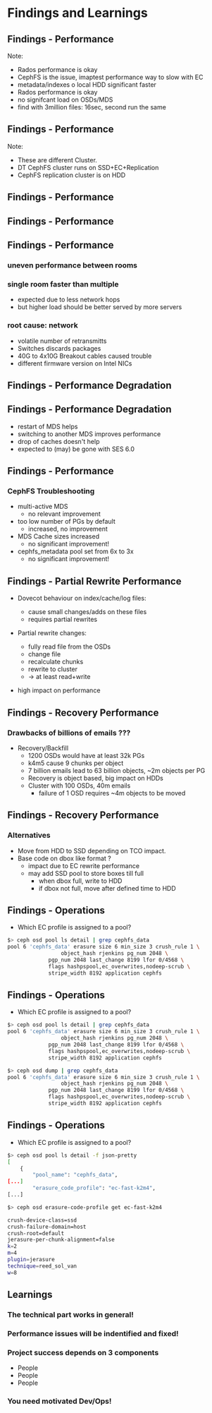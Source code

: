 <!-- .slide: data-state="section-break" id="section-break-7.1" data-timing="10s" -->
# Findings and Learnings


<!-- .slide: data-state="normal" id="findings-0" data-timing="20s" data-menu-title="Findings - Performance" -->
## Findings - Performance
<canvas data-chart="line">
<!--
{
 "data" : {
     "labels": ["1", "2", "3", "4", "5", "6", "7", "8", "9", "10"],
     "datasets": [
         {
             "label": "librmb@CephFS+Rados",
             "borderColor":"rgba(227, 26, 28, 0.8)",
             "fill": "false",
             "data": [84, 141, 209, 290, 425, 1191, 2765, 7670, 12804, 21062]
         },
         {
             "label": "librmb@LocalFS+Rados",
             "borderColor":"rgba(51, 160, 44, 0.8)",
             "fill": "false",
             "data": [22, 21, 18, 29, 15, 19, 18, 27, 17, 21]
         },
         {
             "label": "NFS",
             "borderColor":"rgba(166, 206, 227, 1.0)",
             "fill": "false",
             "data": [10, 7, 9, 7, 16, 12, 10, 12, 15, 13]
         }
     ]
 },
 "options": {
     "fill": "false",
     "animateScale": "true",
     "responsive": "true",
     "legend": {
           "display": 1
     },
     "layout": {
            "padding": {
                "left": 20,
                "right": 20,
                "top": 40,
                "bottom": 0
            }
     },
     "plugins": {
         "datalabels": {
             "align": "end",
             "anchor": "end"
         }
     },
     "scales": {
         "yAxes": [{
	     "type": "logarithmic",
             "gridLines": {
                 "color": "rgba(0, 0, 0, 0)"
             },
	     "scaleLabel": {
	        "display": 1,
		"labelString": "log(ms/cmd avg)"
	     },
             "ticks": {
	         "min": 7,
                 "display": 0
             }
         }],
         "xAxes": [{
             "gridLines": {
                 "color": "rgba(0, 0, 0, 0)"
             },
	     "scaleLabel": {
	        "display": 1,
		"labelString": "# of server running imaptest with 1500 clients each"
	     }
         }]
     }
 }
}
-->
</canvas>

Note:
- Rados performance is okay
- CephFS is the issue, imaptest performance way to slow with EC
- metadata/indexes o local HDD significant faster
- Rados performance is okay
- no signifcant load on OSDs/MDS
- find with 3million files: 16sec, second run the same


<!-- .slide: data-state="normal" id="findings-1" data-timing="20s" data-menu-title="Findings - Performance - mds" -->
## Findings - Performance
<canvas data-chart="bar">
<!--
{
 "data" : {
     "labels": ["req_create_latency", "req_getfilelock_latency", "req_link_latency", "req_lookup_latency", "req_mkdir_latency"],
     "datasets": [
         {
             "borderColor":"rgba(227, 26, 28, 0.8)",
	     "backgroundColor": "rgba(227, 26, 28, 0.5)",
             "label": "EC+Replication",
             "data": [361, 195, 269, 341, 1085]
         },
         {
             "borderColor":"rgba(51, 160, 44, 0.8)",
             "backgroundColor":"rgba(51, 160, 44, 0.5)",
             "label": "Replication (other cluster)",
             "data": [1.5, 0.35, 2.6, 0.6, 1.35]
         }
     ]
 },
 "options": {
     "animateScale": "true",
     "responsive": "true",
     "legend": {
           "display": 1
     },
     "layout": {
            "padding": {
                "left": 20,
                "right": 20,
                "top": 40,
                "bottom": 0
            }
     },
     "plugins": {
         "datalabels": {
             "align": "end",
             "anchor": "end"
         }
     },
     "scales": {
         "yAxes": [{
	     "type": "logarithmic",
             "gridLines": {
                 "color": "rgba(0, 0, 0, 0)"
             },
	     "scaleLabel": {
	        "display": 1,
		"labelString": "log(avgtime * 1000)"
	     },
             "ticks": {
                 "display": 0
             }
         }],
         "xAxes": [{
             "gridLines": {
                 "color": "rgba(0, 0, 0, 0)"
             },
	     "scaleLabel": {
	        "display": 1,
		"labelString": "msd perf dump"
	     }
         }]
     }
 }
}
-->
</canvas>

Note: 
- These are different Cluster. 
- DT CephFS cluster runs on SSD+EC+Replication
- CephFS replication cluster is on HDD


## Findings - Performance
<canvas data-chart="line">
<!--
{
 "data" : {
     "labels": ["1", "2", "3", "4", "5"],
     "datasets": [
         {
             "label": "3-rooms@CephFS",
             "borderColor":"rgba(227, 26, 28, 0.5)",
             "fill": "false",
             "data": [84, 141, 209, 290, 425]
         },
         {
             "label": "3-rooms@NFS+Rados",
             "borderColor":"rgba(166, 206, 227, 0.7)",
             "fill": "false",
             "data": [21, 33, 28, 24, 29]
         }
     ]
 },
 "options": {
     "fill": "false",
     "animateScale": "true",
     "responsive": "true",
     "legend": {
           "display": 1
     },
     "layout": {
            "padding": {
                "left": 20,
                "right": 20,
                "top": 40,
                "bottom": 0
            }
     },
     "plugins": {
         "datalabels": {
             "align": "end",
             "anchor": "end"
         }
     },
     "scales": {
         "yAxes": [{
	     "type": "logarithmic",
             "gridLines": {
                 "color": "rgba(0, 0, 0, 0)"
             },
	     "scaleLabel": {
	        "display": 1,
		"labelString": "log(ms/cmd avg)"
	     },
             "ticks": {
	         "min": 7,
                 "display": 0
             }
         }],
         "xAxes": [{
             "gridLines": {
                 "color": "rgba(0, 0, 0, 0)"
             },
	     "scaleLabel": {
	        "display": 1,
		"labelString": "# of server running imaptest with 1500 clients each"
	     }
         }]
     }
 }
}
-->
</canvas>


## Findings - Performance
<canvas data-chart="line">
<!--
{
 "data" : {
     "labels": ["1", "2", "3", "4", "5"],
     "datasets": [
         {
             "label": "3-rooms@CephFS",
             "borderColor":"rgba(227, 26, 28, 0.5)",
             "fill": "false",
             "data": [84, 141, 209, 290, 425]
         },
         {
             "label": "3-rooms@NFS+Rados",
             "borderColor":"rgba(166, 206, 227, 0.7)",
             "fill": "false",
             "data": [21, 33, 28, 24, 29]
         },
         {
             "label": "1-room-A@CephFS",
             "borderColor":"rgba(51, 160, 44, 1.0)",
             "fill": "false",
             "data": [8, 9, 11, 20, 33]
         },
         {
             "label": "1-room-B@CephFS",
             "borderColor":"rgba(255, 127, 0, 1.0)",
             "fill": "false",
             "data": [50, 56, 65, 223, 294]
         }
     ]
 },
 "options": {
     "fill": "false",
     "animateScale": "true",
     "responsive": "true",
     "legend": {
           "display": 1
     },
     "layout": {
            "padding": {
                "left": 20,
                "right": 20,
                "top": 40,
                "bottom": 0
            }
     },
     "plugins": {
         "datalabels": {
             "align": "end",
             "anchor": "end"
         }
     },
     "scales": {
         "yAxes": [{
	     "type": "logarithmic",
             "gridLines": {
                 "color": "rgba(0, 0, 0, 0)"
             },
	     "scaleLabel": {
	        "display": 1,
		"labelString": "log(ms/cmd avg)"
	     },
             "ticks": {
	         "min": 7,
                 "display": 0
             }
         }],
         "xAxes": [{
             "gridLines": {
                 "color": "rgba(0, 0, 0, 0)"
             },
	     "scaleLabel": {
	        "display": 1,
		"labelString": "# of server running imaptest with 1500 clients each"
	     }
         }]
     }
 }
}
-->
</canvas>


## Findings - Performance

### uneven performance between rooms <!-- .element: class="fragment" data-fragment-index="0" -->
### single room faster than multiple <!-- .element: class="fragment" data-fragment-index="1" -->
 * expected due to less network hops <!-- .element: class="fragment" data-fragment-index="2" -->
 * but higher load should be better served by more servers <!-- .element: class="fragment" data-fragment-index="2" -->

### root cause: network <!-- .element: class="fragment" data-fragment-index="3" -->
  * volatile number of retransmitts <!-- .element: class="fragment" data-fragment-index="4" -->
  * Switches discards packages <!-- .element: class="fragment" data-fragment-index="4" -->
  * 40G to 4x10G Breakout cables caused trouble <!-- .element: class="fragment" data-fragment-index="5" -->
  * different firmware version on Intel NICs <!-- .element: class="fragment" data-fragment-index="6" -->


## Findings - Performance Degradation

<canvas data-chart="line">
<!--
{
 "data" : {
     "labels": ["1", "2", "3", "4", "5", "6", "7", "8", "9", "10"],
     "datasets": [
         {
             "label": "MDS-A (re)start",
             "borderColor":"rgba(227, 26, 28, 0.8)",
             "fill": "false",
             "data": [8, 9, 21, 48, 97, 147, 165, 210, 261, 295]
         },
         {
             "label": "MDS-A next morning",
             "borderColor":"rgba(51, 160, 44, 0.8)",
             "fill": "false",
             "data": [112, 179, 444, 535, 785, 991, 1206, 979, 1755, 1521]
         }
     ]
 },
 "options": {
     "fill": "false",
     "animateScale": "true",
     "responsive": "true",
     "legend": {
           "display": 1
     },
     "layout": {
            "padding": {
                "left": 20,
                "right": 20,
                "top": 40,
                "bottom": 0
            }
     },
     "plugins": {
         "datalabels": {
             "align": "end",
             "anchor": "end"
         }
     },
     "scales": {
         "yAxes": [{
	     "type": "logarithmic",
             "gridLines": {
                 "color": "rgba(0, 0, 0, 0)"
             },
	     "scaleLabel": {
	        "display": 1,
		"labelString": "log(ms/cmd avg)"
	     },
             "ticks": {
	         "min": 7,
                 "display": 0
             }
         }],
         "xAxes": [{
             "gridLines": {
                 "color": "rgba(0, 0, 0, 0)"
             },
	     "scaleLabel": {
	        "display": 1,
		"labelString": "# of server running imaptest with 1500 clients each"
	     }
         }]
     }
 }
}
-->
</canvas>


## Findings - Performance Degradation

* restart of MDS helps <!-- .element: class="fragment" data-fragment-index="0" -->
* switching to another MDS improves performance <!-- .element: class="fragment" data-fragment-index="1" -->
* drop of caches doesn't help <!-- .element: class="fragment" data-fragment-index="2" -->
* expected to (may) be gone with SES 6.0 <!-- .element: class="fragment" data-fragment-index="3" -->


<!-- .slide: data-state="normal" id="findings-3" data-timing="20s" data-menu-title="Findings - Performance" -->
## Findings - Performance

### CephFS Troubleshooting <!-- .element: class="fragment" data-fragment-index="0" -->
* multi-active MDS <!-- .element: class="fragment" data-fragment-index="2" -->
  * no relevant improvement <!-- .element: class="fragment" data-fragment-index="2" -->
* too low number of PGs by default <!-- .element: class="fragment" data-fragment-index="3" -->
  * increased, no improvement <!-- .element: class="fragment" data-fragment-index="3" -->
* MDS Cache sizes increased <!-- .element: class="fragment" data-fragment-index="4" -->
  * no significant improvement! <!-- .element: class="fragment" data-fragment-index="4" -->
* cephfs_metadata pool set from 6x to 3x <!-- .element: class="fragment" data-fragment-index="5" -->
  * no significant improvement! <!-- .element: class="fragment" data-fragment-index="5" -->


## Findings - Partial Rewrite Performance

* Dovecot behaviour on index/cache/log files:
  * cause small changes/adds on these files
  * requires partial rewrites

* Partial rewrite changes:
  * fully read file from the OSDs
  * change file
  * recalculate chunks
  * rewrite to cluster
  * -> at least read+write 

* high impact on performance


<!-- .slide: data-state="normal" id="findings-3.1" data-timing="20s" data-menu-title="Findings - Performance" -->
## Findings - Recovery Performance

### Drawbacks of billions of emails ???

* Recovery/Backfill <!-- .element: class="fragment" data-fragment-index="0" -->
  * 1200 OSDs would have at least 32k PGs <!-- .element: class="fragment" data-fragment-index="1" -->
  * k4m5 cause 9 chunks per object <!-- .element: class="fragment" data-fragment-index="2" -->
  * 7 billion emails lead to 63 billion objects, ~2m objects per PG <!-- .element: class="fragment" data-fragment-index="3" -->
  * Recovery is object based, big impact on HDDs <!-- .element: class="fragment" data-fragment-index="4" -->
  * Cluster with 100 OSDs, 40m emails <!-- .element: class="fragment" data-fragment-index="5" -->
    * failure of 1 OSD requires ~4m objects to be moved <!-- .element: class="fragment" data-fragment-index="5" -->


<!-- .slide: data-state="normal" id="findings-3.2" data-timing="20s" data-menu-title="Findings - Performance" -->
## Findings - Recovery Performance

### Alternatives
* Move from HDD to SSD depending on TCO impact. <!-- .element: class="fragment" data-fragment-index="0" -->
* Base code on dbox like format ? <!-- .element: class="fragment" data-fragment-index="1" -->
  * impact due to EC rewrite performance <!-- .element: class="fragment" data-fragment-index="2" -->
  * may add SSD pool to store boxes till full <!-- .element: class="fragment" data-fragment-index="3" -->
    * when dbox full, write to HDD <!-- .element: class="fragment" data-fragment-index="3" -->
    * if dbox not full, move after defined time to HDD <!-- .element: class="fragment" data-fragment-index="3" -->


<!-- .slide: data-state="normal" id="findings-5" data-timing="20s" data-menu-title="Findings - Performance" -->
## Findings - Operations

* Which EC profile is assigned to a pool?

```bash
$> ceph osd pool ls detail | grep cephfs_data
pool 6 'cephfs_data' erasure size 6 min_size 3 crush_rule 1 \
    		     object_hash rjenkins pg_num 2048 \
		     pgp_num 2048 last_change 8199 lfor 0/4568 \
		     flags hashpspool,ec_overwrites,nodeep-scrub \
		     stripe_width 8192 application cephfs
```


<!-- .slide: data-state="normal" id="findings-6" data-timing="20s" data-menu-title="Findings - Performance" -->
## Findings - Operations

* Which EC profile is assigned to a pool?

```bash
$> ceph osd pool ls detail | grep cephfs_data
pool 6 'cephfs_data' erasure size 6 min_size 3 crush_rule 1 \
    		     object_hash rjenkins pg_num 2048 \
		     pgp_num 2048 last_change 8199 lfor 0/4568 \
		     flags hashpspool,ec_overwrites,nodeep-scrub \
		     stripe_width 8192 application cephfs
```

```bash
$> ceph osd dump | grep cephfs_data
pool 6 'cephfs_data' erasure size 6 min_size 3 crush_rule 1 \
    		     object_hash rjenkins pg_num 2048 \
		     pgp_num 2048 last_change 8199 lfor 0/4568 \
		     flags hashpspool,ec_overwrites,nodeep-scrub \
		     stripe_width 8192 application cephfs
```


<!-- .slide: data-state="normal" id="findings-6" data-timing="20s" data-menu-title="Findings - Performance" -->
## Findings - Operations

* Which EC profile is assigned to a pool?

```bash
$> ceph osd pool ls detail -f json-pretty
[
    {
        "pool_name": "cephfs_data",
[...]
        "erasure_code_profile": "ec-fast-k2m4",
[...]
```
```bash
$> ceph osd erasure-code-profile get ec-fast-k2m4 

crush-device-class=ssd
crush-failure-domain=host
crush-root=default
jerasure-per-chunk-alignment=false
k=2
m=4
plugin=jerasure
technique=reed_sol_van
w=8
```


<!-- .slide: data-state="normal" id="findings-10" data-timing="20s" data-menu-title="Conclusion" -->
## Learnings

### The technical part works in general! <!-- .element: class="fragment" data-fragment-index="0" -->
### Performance issues will be indentified and fixed! <!-- .element: class="fragment" data-fragment-index="1" -->

### Project success depends on 3 components <!-- .element: class="fragment" data-fragment-index="2" -->
* People <!-- .element: class="fragment" data-fragment-index="3" -->
* People <!-- .element: class="fragment" data-fragment-index="4" -->
* People <!-- .element: class="fragment" data-fragment-index="5" -->

### You need motivated Dev/Ops! <!-- .element: class="fragment" data-fragment-index="6" -->

